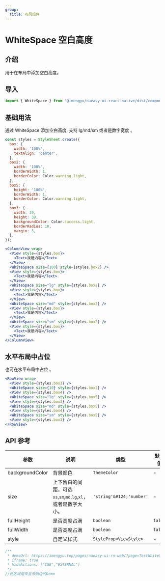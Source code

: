 ```yaml
---
group:
  title: 布局组件
---
```


# WhiteSpace 空白高度

## 介绍

用于在布局中添加空白高度。

## 导入

```jsx
import { WhiteSpace } from '@imengyu/naeasy-ui-react-native/dist/components/layout'
```

## 基础用法

通过 WhiteSpace 添加空白高度, 支持 lg/md/sm 或者是数字宽度 。

```js
const styles = StyleSheet.create({
  box: {
    width: '100%',
    textAlign: 'center',
  },
  box2: {
    width: '100%',
    borderWidth: 1,
    borderColor: Color.warning.light,
  },
  box5: {
    height: '100%',
    borderWidth: 1,
    borderColor: Color.warning.light,
  },
  box3: {
    width: 39,
    height: 39,
    backgroundColor: Color.success.light,
    borderRadius: 10,
    margin: 5,
  },
});

```

```jsx
<ColumnView wrap>
  <View style={styles.box}>
    <Text>我是内容</Text>
  </View>
  <WhiteSpace size={100} style={styles.box2} />
  <View style={styles.box}>
    <Text>我是内容</Text>
  </View>
  <WhiteSpace size="lg" style={styles.box2} />
  <View style={styles.box}>
    <Text>我是内容</Text>
  </View>
  <WhiteSpace size="md" style={styles.box2} />
  <View style={styles.box}>
    <Text>我是内容</Text>
  </View>
  <WhiteSpace size="sm" style={styles.box2} />
  <View style={styles.box}>
    <Text>我是内容</Text>
  </View>
</ColumnView>
```

## 水平布局中占位

也可在水平布局中占位 。

```jsx
<RowView wrap>
  <View style={styles.box3} />
  <WhiteSpace size={10} style={styles.box5} />
  <View style={styles.box4} />
  <WhiteSpace size="lg" style={styles.box5} />
  <View style={styles.box3} />
  <WhiteSpace size="md" style={styles.box5} />
  <View style={styles.box4} />
  <WhiteSpace size="sm" style={styles.box5} />
  <View style={styles.box3} />
</RowView>
```

## API 参考

|参数|说明|类型|默认值|
|---|---|---|---|
|backgroundColor|背景颜色|`ThemeColor`|-|
|size|上下留白的间距，可选`xs`,`sm`,`md`,`lg`,`xl`，或者是数字大小。|`'string'&#124;'number'`|-|
|fullHeight|是否高度占满|`boolean`|`false`|
|fullWidth|是否高度占满|`boolean`|`false`|
|style|自定义样式|`StyleProp<ViewStyle>`|-|

```jsx | preview
/**
 * demoUrl: https://imengyu.top/pages/naeasy-ui-rn-web/?page=TestWhiteSpace
 * iframe: true
 * hideActions: ["CSB","EXTERNAL"]
 */
//此区域用来显示侧边的Demo
```
